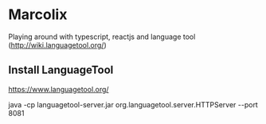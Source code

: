 # Marcolix

Playing around with typescript, reactjs and language tool (http://wiki.languagetool.org/)

## Install LanguageTool

https://www.languagetool.org/

java -cp languagetool-server.jar org.languagetool.server.HTTPServer --port 8081

